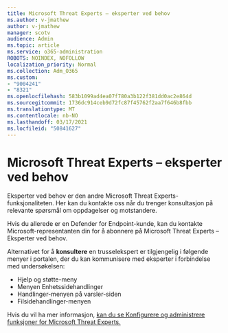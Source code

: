 ```yaml
---
title: Microsoft Threat Experts – eksperter ved behov
ms.author: v-jmathew
author: v-jmathew
manager: scotv
audience: Admin
ms.topic: article
ms.service: o365-administration
ROBOTS: NOINDEX, NOFOLLOW
localization_priority: Normal
ms.collection: Adm_O365
ms.custom:
- "9004241"
- "8321"
ms.openlocfilehash: 583b1099ad4ea07f780a3b122f381dd0ac2e864d
ms.sourcegitcommit: 1736dc914ceb9d72fc87f45762f2aa7f646b8fbb
ms.translationtype: MT
ms.contentlocale: nb-NO
ms.lasthandoff: 03/17/2021
ms.locfileid: "50841627"
---
```

# <a name="microsoft-threat-experts---experts-on-demand"></a>Microsoft Threat Experts – eksperter ved behov

Eksperter ved behov er den andre Microsoft Threat Experts-funksjonaliteten. Her kan du kontakte oss når du trenger konsultasjon på relevante spørsmål om oppdagelser og motstandere.

Hvis du allerede er en Defender for Endpoint-kunde, kan du kontakte Microsoft-representanten din for å abonnere på Microsoft Threat Experts – Eksperter ved behov.

Alternativet for å **konsultere** en trusselekspert er tilgjengelig i følgende menyer i portalen, der du kan kommunisere med eksperter i forbindelse med undersøkelsen:

- Hjelp og støtte-meny
- Menyen Enhetssidehandlinger
- Handlinger-menyen på varsler-siden
- Filsidehandlinger-menyen

Hvis du vil ha mer informasjon, [kan du se Konfigurere og administrere funksjoner for Microsoft Threat Experts.](https://docs.microsoft.com/windows/security/threat-protection/microsoft-defender-atp/configure-microsoft-threat-experts)
